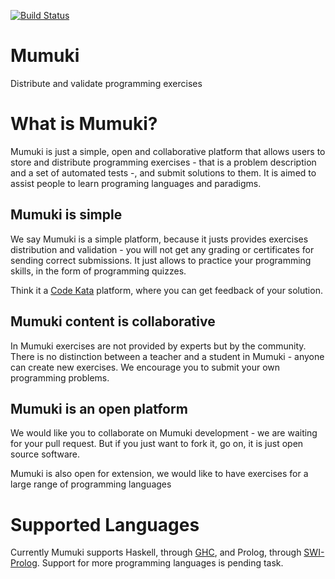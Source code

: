 [![Build Status](https://travis-ci.org/uqbar-project/mumuki.svg?branch=master)](https://travis-ci.org/uqbar-project/mumuki)

Mumuki
======

Distribute and validate programming exercises

# What is Mumuki?

Mumuki is just a simple, open and collaborative platform that allows users to store and distribute programming exercises - that is a problem description and a set of automated tests -, and submit solutions to them. It is aimed to assist people to learn programing languages and paradigms.

## Mumuki is simple

We say Mumuki is a simple platform, because it justs provides exercises distribution and validation - you will not get any grading or certificates for sending correct submissions. It just allows to practice your programming skills, in the form of programming quizzes. 

Think it a [Code Kata](http://codekata.com/) platform, where you can get feedback of your solution. 

## Mumuki content is collaborative

In Mumuki exercises are not provided by experts but by the community. There is no distinction between a teacher and a student in Mumuki - anyone can create new exercises. We encourage you to submit your own programming problems.

## Mumuki is an open platform 

We would like you to collaborate on Mumuki development - we are waiting for your pull request. But if you just want to fork it, go on, it is just open source software. 

Mumuki is also open for extension, we would like to have exercises for a large range of programming languages

# Supported Languages

Currently Mumuki supports Haskell, through [GHC](https://www.haskell.org/ghc/), and Prolog,
through [SWI-Prolog](http://www.swi-prolog.org/). Support for more programming languages is pending task.






